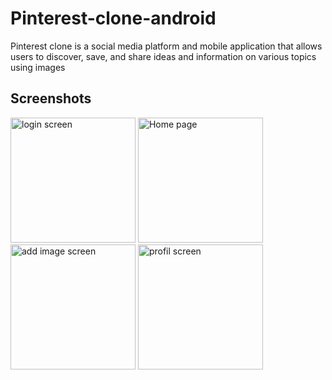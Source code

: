 # Pinterest-clone-android
Pinterest clone is a social media platform and mobile application that allows users to discover, save, and share ideas and information on various topics using images
## Screenshots
<div>
<img src="https://user-images.githubusercontent.com/123269689/228651961-10e5a5e3-71ea-466c-8375-836b7cfe9876.jpeg" width="200"  alt="login screen" >
 <img src="https://user-images.githubusercontent.com/123269689/228652113-bc050c8d-b17b-4497-abea-279ed7c19fbc.jpeg" width="200"  alt="Home page" >
 <img src="https://user-images.githubusercontent.com/123269689/228652695-79e3bece-5fb3-4451-8b32-bd93ef5a6e33.jpeg" width="200" alt="add image screen">
 <img src="https://user-images.githubusercontent.com/123269689/228652838-c7166c11-57f5-434d-9800-6400eb4ea005.jpeg" width="200" alt="profil screen" > 

</div>

